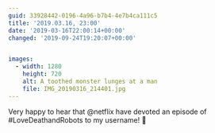 ```yaml
---
guid: 33928442-0196-4a96-b7b4-4e7b4ca111c5
title: '2019.03.16, 23:00'
date: '2019-03-16T22:00:14+00:00'
changed: '2019-09-24T19:20:07+00:00'


images:
  - width: 1280
    height: 720
    alt: A toothed monster lunges at a man
    file: IMG_20190316_214401.jpg
---
```


Very happy to hear that @netflix have devoted an episode of #LoveDeathandRobots to my username! 🎉

